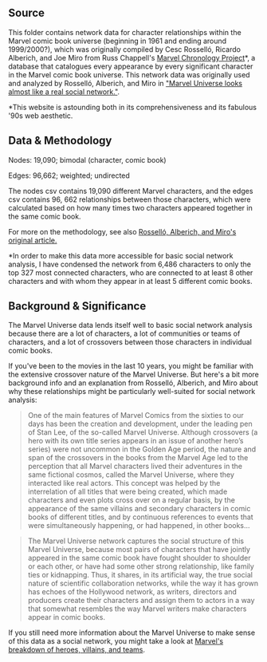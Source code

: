 ## Source

This folder contains network data for character relationships within the Marvel comic book universe (beginning in 1961 and ending around 1999/2000?), which was originally compiled by Cesc Rosselló, Ricardo Alberich, and Joe Miro from Russ Chappell's [Marvel Chronology Project](http://www.chronologyproject.com/)*, a database that catalogues every appearance by every significant character in the Marvel comic book universe. This network data was originally used and analyzed by Rosselló, Alberich, and Miro in ["Marvel Universe looks almost like a real social network."](https://arxiv.org/pdf/cond-mat/0202174.pdf).

*This website is astounding both in its comprehensiveness and its fabulous '90s web aesthetic.

## Data & Methodology

Nodes: 19,090; bimodal (character, comic book)

Edges: 96,662; weighted; undirected

The nodes csv contains 19,090 different Marvel characters, and the edges csv contains 96, 662 relationships between those characters, which were calculated based on how many times two characters appeared together in the same comic book.

For more on the methodology, see also [Rosselló, Alberich, and Miro's original article.](https://arxiv.org/pdf/cond-mat/0202174.pdf)

*In order to make this data more accessible for basic social network analysis, I have condensed the network from 6,486 characters to only the top 327 most connected characters, who are connected to at least 8 other characters and with whom they appear in at least 5 different comic books.

## Background & Significance

The Marvel Universe data lends itself well to basic social network analysis because there are a lot of characters, a lot of communities or teams of characters, and a lot of crossovers between those characters in individual comic books.

If you've been to the movies in the last 10 years, you might be familiar with the extensive crossover nature of the Marvel Universe. But here's a bit more background info and an explanation from Rosselló, Alberich, and Miro about why these relationships might be particularly well-suited for social network analysis:

>One of the main features of Marvel Comics from the sixties to our days has been the creation and development, under the leading pen of Stan Lee, of the so-called Marvel Universe. Although crossovers (a hero with its own title series appears in an issue of another hero’s series) were not uncommon in the Golden Age period, the nature and span of the crossovers in the books from the Marvel Age led to the perception that all Marvel characters lived their adventures in the same fictional cosmos, called the Marvel Universe, where they interacted like real actors. This concept was helped by the interrelation of all titles that were being created, which made characters and even plots cross over on a regular basis, by the appearance of the same villains and secondary characters in comic books of different titles, and by
continuous references to events that were simultaneously happening, or had happened, in
other books...

>The Marvel Universe network captures the social structure of this Marvel Universe, because most pairs of characters that have jointly appeared in the same comic book have fought shoulder to shoulder or each other, or have had some other strong relationship, like family ties or kidnapping. Thus, it shares, in its artificial way, the true social nature of scientific collaboration networks, while the way it has grown has echoes of the Hollywood network, as writers, directors and producers create their characters and assign them to actors in a way that somewhat resembles the way Marvel writers make characters appear in comic books.

If you still need more information about the Marvel Universe to make sense of this data as a social network, you might take a look at [Marvel's breakdown of heroes, villains, and teams](http://marvel.com/characters).